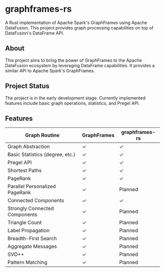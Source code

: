 # graphframes-rs

A Rust implementation of Apache Spark's GraphFrames using Apache DataFusion. This project provides graph
processing capabilities on top of DataFusion's DataFrame API.

## About

This project aims to bring the power of GraphFrames to the Apache DataFusion ecosystem by leveraging DataFrame
capabilities.
It provides a similar API to Apache Spark's GraphFrames.

## Project Status

The project is in the early development stage. Currently implemented features include basic graph operations, statistics,
and Pregel API.

## Features

| Graph Routine                   | GraphFrames | graphframes-rs |
|---------------------------------|-------------|----------------|
| Graph Abstraction               | ✓           | ✓              |
| Basic Statistics (degree, etc.) | ✓           | ✓              |
| Pregel API                      | ✓           | ✓              |
| Shortest Paths                  | ✓           | ✓              |
| PageRank                        | ✓           | ✓              |
| Parallel Personalized PageRank  | ✓           | Planned        |
| Connected Components            | ✓           | ✓              |
| Strongly Connected Components   | ✓           | Planned        |
| Triangle Count                  | ✓           | Planned        |
| Label Propagation               | ✓           | Planned        |
| Breadth-First Search            | ✓           | Planned        |
| Aggregate Messages              | ✓           | Planned        |
| SVD++                           | ✓           | Planned        |
| Pattern Matching                | ✓           | Planned        |


